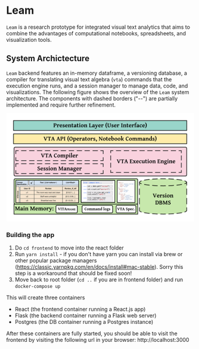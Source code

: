 # Leam
`Leam` is a research prototype for integrated visual text analytics that aims to combine the advantages of computational notebooks, spreadsheets, and visualization tools.

## System Archictecture

`Leam` backend features an in-memory dataframe, a versioning database, a compiler for translating visual text algebra (`vta`) commands that the execution engine runs, and a session manager to manage data, code, and visualizations. The following figure shows the overview of the `Leam` system architecture. The components with dashed borders ("--") are partially implemented and require further refinement.

![Alt text](/images/leam-arch.png?raw=true "Leam System Architecture")

###  Building the app

1. Do `cd frontend` to move into the react folder
2. Run `yarn install` - if you don't have yarn you can install via brew or other popular package managers (https://classic.yarnpkg.com/en/docs/install#mac-stable). Sorry this step is a workaround that should be fixed soon!
3. Move back to root folder (`cd ..` if you are in frontend folder) and run `docker-compose up` 

This will create three containers
- React (the frontend container running a React.js app)
- Flask (the backend container running a Flask web server)
- Postgres (the DB container running a Postgres instance)

After these containers are fully started, you should be able to visit the frontend by visiting the following url in your browser: http://localhost:3000